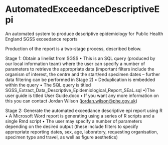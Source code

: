 # AutomatedExceedanceDescriptiveEpi
An automated system to produce descriptive epidemiology for Public Health England SGSS exceedance reports

Production of the report is a two-stage process, described below. 

Stage 1: Obtain a linelist from SGSS
•	This is an SQL query (produced by our local information team) where the user can specify a number of parameters to retrieve the appropriate data (important filters include the organism of interest, the centre and the start/end specimen dates – further data filtering can be performed in Stage 2)
•	Deduplication is embedded within the query 
•	The SQL query is titled SGSS_Extract_Data_Descriptive_Epidemiological_Report_SEaL.sql
•)The user guide is titled User Guide.docx
•	If you want any more information on this you can contact Jordan Wilson (jordan.wilson@phe.gov.uk)

Stage 2: Generate the automated exceedance descriptive epi report using R
•	A Microsoft Word report is generating using a series of R scripts and a single Rmd script
•	The user may specify a number of parameters depending on the desired output (these include filters to specify appropriate reporting dates, sex, age, laboratory, requesting organisation, specimen type and travel, as well as figure aesthetics) 
